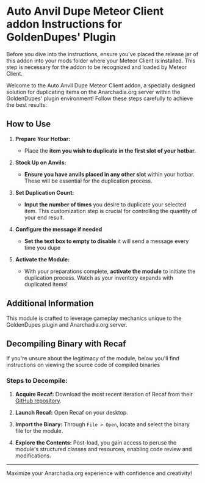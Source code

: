 # Auto Anvil Dupe Meteor Client addon Instructions for GoldenDupes' Plugin

Before you dive into the instructions, ensure you've placed the release jar of this addon into your mods folder where your Meteor Client is installed. This step is necessary for the addon to be recognized and loaded by Meteor Client.

Welcome to the Auto Anvil Dupe Meteor Client addon, a specially designed solution for duplicating items on the Anarchadia.org server within the GoldenDupes' plugin environment! Follow these steps carefully to achieve the best results:

## How to Use

1. **Prepare Your Hotbar:**
   - Place the **item you wish to duplicate in the first slot of your hotbar**.
   
2. **Stock Up on Anvils:**
   - **Ensure you have anvils placed in any other slot** within your hotbar. These will be essential for the duplication process.

3. **Set Duplication Count:**
   - **Input the number of times** you desire to duplicate your selected item. This customization step is crucial for controlling the quantity of your end result.

4. **Configure the message if needed**
   - **Set the text box to empty to disable** it will send a message every time you dupe

5. **Activate the Module:**
   - With your preparations complete, **activate the module** to initiate the duplication process. Watch as your inventory expands with duplicated items!

## Additional Information

This module is crafted to leverage gameplay mechanics unique to the GoldenDupes plugin and Anarchadia.org server.

## Decompiling Binary with Recaf

If you're unsure about the legitimacy of the module, below you'll find instructions on viewing the source code of compiled binaries

### Steps to Decompile:

1. **Acquire Recaf:** Download the most recent iteration of Recaf from their [GitHub repository](https://github.com/Col-E/Recaf).

2. **Launch Recaf:** Open Recaf on your desktop.

3. **Import the Binary:** Through `File > Open`, locate and select the binary file for the module.

4. **Explore the Contents:** Post-load, you gain access to peruse the module's structured classes and resources, enabling code review and modifications.

---

Maximize your Anarchadia.org experience with confidence and creativity!

